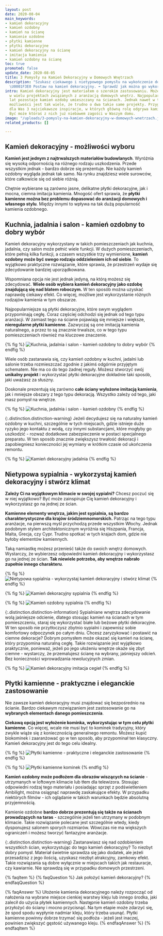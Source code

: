 ```yaml
---
layout: post
date: 2020-08-04
main_keywords:
- kamień dekoracyjny
- kamień ozdobny
- kamień na ścianę
- kamienie ozdobne
- płytki kamienne
- płytki dekoracyjne
- kamień dekoracyjny na ścianę
- imitacja kamienia
- kamień ozdobny na ścianę
toc: true
promoted: false
update_date: 2020-08-05
title: 3 Pomysły na Kamień Dekoracyjny w Domowych Wnętrzach
description: "Szukasz ciekawego i nietypowego pomysłu na wykończenie domowego wnętrza?
  \U0001F3E0 Postaw na kamień dekoracyjny. ➡️ Sprawdź jak można go wykorzystać."
intro: Kamień dekoracyjny jest materiałem o szerokim zastosowaniu. Może być wykorzystywany
  w wielu projektach związanych z aranżacją domowych wnętrz. Najpopularniejszy od
  lat pozostaje kamień ozdoby umieszczany na ścianach. Jednak nawet w tym przypadku
  możliwości jest tak wiele, że trudno o dwa takie same projekty. Przygotowaliśmy
  dla Was 3 najciekawsze inspiracje, w których główną rolę odgrywa kamień dekoracyjny.
  Być może któraś z nich już niebawem zagości w Waszym domu.
image: "/uploads/3-pomysly-na-kamien-dekoracyjny-w-domowych-wnetrzach.jpg"
related_products: []

---
```

## Kamień dekoracyjny - możliwości wyboru

**Kamień jest jednym z najtrwalszych materiałów budowlanych**. Wyróżnia się wysoką odpornością na różnego rodzaju uszkodzenia. Przede wszystkim jednak - bardzo dobrze się prezentuje. Nie każdy kamień ozdobny wygląda jednak tak samo. Na rynku znajdziesz wiele surowców, które całkowicie się od siebie różnią.

Chętnie wybierane są zarówno jasne, delikatne płytki dekoracyjne, jak i mocna, ciemna imitacja kamienia. Mnogość ofert sprawia, że **płytki kamienne można bez problemu dopasować do aranżacji domowych i własnego stylu**. Między innymi to wpływa na tak dużą popularność kamienia ozdobnego.

## Kuchnia, jadalnia i salon - kamień ozdobny to dobry wybór

Kamień dekoracyjny wykorzystany w takich pomieszczeniach jak kuchnia, jadalnia, czy salon może pełnić wiele funkcji. W dużych pomieszczeniach, które pełnią kilka funkcji, a czasem wszystkie trzy wymienione, **kamień ozdobny może być swego rodzaju oddzieleniem ich od siebie**. To wyjątkowo praktyczne rozwiązanie, które sprawia, że przestrzeń wydaje się zdecydowanie bardziej uporządkowana.

Wspomniana opcja nie jest jednak jedyną, na którą możesz się zdecydować. **Wiele osób wybiera kamień dekoracyjny jako ozdobę znajdującą się nad blatem roboczym.** W ten sposób można uzyskać naprawdę ciekawy efekt. Co więcej, możliwe jest wykorzystanie różnych rodzajów kamienia w tym obszarze.

Najpopularniejsze są płytki dekoracyjne, które swym wyglądem przypominają cegłę. Coraz częściej odchodzi się jednak od tego typu aranżacji. W zamiast tego na ścianie pojawiają się mniejsze i większe, **nieregularne płytki kamienne**. Zazwyczaj są one imitacją kamienia naturalnego, a przez to są znacznie trwalsze, co w tego typu pomieszczeniach również ma kluczowe znaczenie.

{% fig %}
![Kuchnia, jadalnia i salon - kamień ozdobny to dobry wybór](/uploads/kamien-dekoracyjny-kuchnia.jpg "Kuchnia, jadalnia i salon - kamień ozdobny to dobry wybór")
{% endfig %}

Wiele osób zastanawia się, czy kamień ozdobny w kuchni, jadalni lub salonie trzeba rozmieszczać zgodnie z jakimś odgórnie przyjętym schematem. Nie ma co do tego żadnej reguły. Możesz stworzyć swój **unikalny projekt** i wykorzystać płytki dekoracyjne dokładnie taki sposób, jaki uważasz za słuszny.

Doskonale prezentują się zarówno **całe ściany wyłożone imitacją kamienia**, jak i mniejsze obszary z tego typu dekoracją. Wszystko zależy od tego, jaki masz pomysł na wnętrze.

{% fig %}
![Kuchnia, jadalnia i salon - kamień ozdobny](/uploads/kamien-dekoracyjny-kuchnia-2.jpg "Kuchnia, jadalnia i salon - kamień ozdobny")
{% endfig %}

{:.distinction.distinction-warning}
Jeżeli decydujesz się na naturalny kamień ozdobny w kuchni, szczególnie w tych miejscach, gdzie istnieje duże ryzyko jego kontaktu z wodą, czy innymi substancjami, które mogłyby go uszkodzić - rozważ dodatkowe zabezpieczenie w postaci specjalnego preparatu. W ten sposób znacznie zwiększysz trwałość dekoracji i zapobiegniesz konieczności jej wymiany w krótkim czasie od ukończenia remontu.

{% fig %}
![Kamień dekoracyjny jadalnia](/uploads/kamien-dekoracyjny-jadalnia.jpg "Kamień dekoracyjny jadalnia")
{% endfig %}

## Nietypowa sypialnia - wykorzystaj kamień dekoracyjny i stwórz klimat

**Zależy Ci na wyjątkowym klimacie w swojej sypialni?** Chcesz poczuć się w niej wyjątkowo? Być może zainspiruje Cię kamień dekoracyjny i wykorzystasz go na jednej ze ścian.

**Kamienne elementy wnętrza, jakim jest sypialnia, są bardzo charakterystyczne dla krajów śródziemnomorskich.** Patrząc na tego typu aranżacje, na pierwszą myśl przychodzą przede wszystkim Włochy. Jednak podobnym stylem architektonicznym wyróżnia się Hiszpania, Francja, Malta, Grecja, czy Cypr. Trudno spotkać w tych krajach dom, gdzie nie byłoby elementów kamiennych.

Taką namiastkę możesz przenieść także do swoich wnętrz domowych. Wystarczy, że wybierzesz odpowiedni kamień dekoracyjny i wykorzystasz go na jednej ze ścian. **Tak niewiele potrzeba, aby wnętrze nabrało zupełnie innego charakteru**.

{% fig %}
![Nietypowa sypialnia - wykorzystaj kamień dekoracyjny i stwórz klimat](/uploads/kamien-dekoracyjny-sypialnia.jpg "Nietypowa sypialnia - wykorzystaj kamień dekoracyjny i stwórz klimat")
{% endfig %}

{% fig %}
![Kamień dekoracyjny sypialnia](/uploads/kamien-dekoracyjny-sypialnia-2.jpg "Kamień dekoracyjny sypialnia")
{% endfig %}

{% fig %}
![Kamień ozdobny sypialnia](/uploads/kamien-dekoracyjny-sypialnia-3.jpg "Kamień ozdobny sypialnia")
{% endfig %}

{:.distinction.distinction-information}
Sypialniane wnętrza zdecydowanie wolą jaśniejsze odcienie, dlatego stosując kamień na ścianach w tym pomieszczeniu, staraj się wykorzystać białe lub beżowe płytki dekoracyjne. W ten sposób nie przytłoczysz zbytnio sypialni i zapewnisz sobie komfortowy odpoczynek po całym dniu. Chcesz zaryzykować i postawić na ciemne dekoracje? Dobrym pomysłem może okazać się kamień na ścianę, który przypomina naturalną cegłę. Takie rozwiązanie jest wyjątkowo praktycznie, ponieważ, jeżeli po jego ułożeniu wnętrze okaże się zbyt ciemne - wystarczy, że przemalujesz ścianę na wybrany, jaśniejszy odcień. Bez konieczności wprowadzania rewolucyjnych zmian.

{% fig %}
![Kamień dekoracyjny imitacja cegieł](/uploads/kamien-dekoracyjny-plytki-cegielka-sypialnia.jpg "Kamień dekoracyjny imitacja cegieł")
{% endfig %}

## Płytki kamienne - praktyczne i eleganckie zastosowanie

Nie zawsze kamień dekoracyjny musi znajdować się bezpośrednio na ścianie. Bardzo ciekawym rozwiązaniem jest zastosowanie go na **wybranych elementach danego pomieszczenia**.

**Ciekawą opcją jest wyłożenie kominka, wykorzystując w tym celu płytki kamienne**. Co więcej, wcale nie musi być to kominek tradycyjny, który zwykle wiąże się z koniecznością generalnego remontu. Możesz kupić biokominek i zaaranżować go w ten sposób, aby przypominał ten klasyczny. Kamień dekoracyjny jest do tego celu idealny.

{% fig %}
![Płytki kamienne - praktyczne i eleganckie zastosowanie](/uploads/kamien-dekoracyjny-w-domu-kominek.jpg "Płytki kamienne - praktyczne i eleganckie zastosowanie")
{% endfig %}

{% fig %}
![Płytki kamienne kominek](/uploads/kamien-dekoracyjny-kominek.jpg "Płytki kamienne kominek")
{% endfig %}

**Kamień ozdobny może podłożem dla obrazów wiszących na ścianie** - utrzymanych w loftowym klimacie lub tłem dla telewizora. Stosując odpowiedni rodzaj tego materiału i posiadając sprzęt z podświetleniem Ambilight, można osiągnąć naprawdę zaskakujące efekty. W przypadku niektórych filmów - ich oglądanie w takich warunkach będzie absolutną przyjemnością.

Kamienie ozdobne **bardzo dobrze prezentują się także na ścianach prowadzących na taras** - szczególnie jeżeli ten utrzymany w podobnym klimacie. Takie rozwiązanie polecane jest szczególnie wtedy, kiedy dysponujesz salonem sporych rozmiarów. Wówczas nie ma większych ograniczeń i możesz tworzyć fantazyjne aranżacje.

{:.distinction.distinction-warning}
Zastanawiasz się nad ozdobieniem wszystkich ścian, wykorzystując do tego kamień dekoracyjny? To niezbyt dobry pomysł. Materiał świetnie sprawdza się jako dodatek, ale jeżeli przesadzisz z jego ilością, uzyskasz niezbyt atrakcyjny, zamkowy efekt. Takie rozwiązania są dobre wyłącznie w miejscach takich jak restauracje, czy kawiarnie. Nie sprawdzą się w przypadku domowych przestrzeni.

{% faqItem %}
{% faqQuestion %}
Jak położyć kamień dekoracyjny?
{% endfaqQuestion %}

{% faqAnswer %}
Ułożenie kamienia dekoracyjnego należy rozpocząć od nałożenia na wybrane miejsce cienkiej warstwy kleju lub innego środka, jaki zalecił do użycia płytek kamiennych. Następnie kamień ozdobny trzeba przyłożyć do ściany i mocno przycisnąć. Na tym etapie może zdarzyć się, że spod spodu wypłynie nadmiar kleju, który trzeba usunąć. Płytki kamienne powinny dobrze trzymać się podłoża - jeżeli jest inaczej, powinien zwiększyć gęstość używanego kleju.
{% endfaqAnswer %}
{% endfaqItem %}